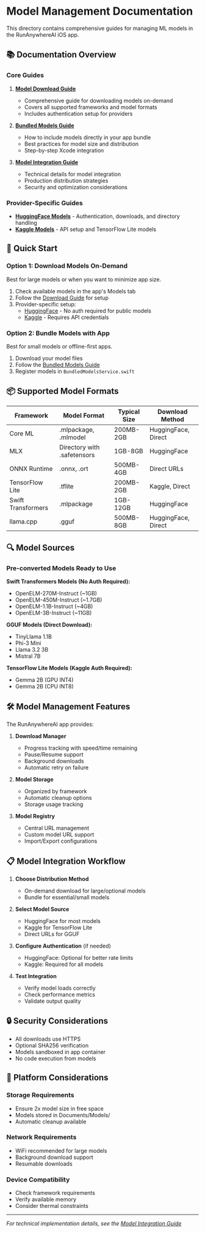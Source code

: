 # Model Management Documentation

This directory contains comprehensive guides for managing ML models in the RunAnywhereAI iOS app.

## 📚 Documentation Overview

### Core Guides

1. **[Model Download Guide](download-guide.md)**
   - Comprehensive guide for downloading models on-demand
   - Covers all supported frameworks and model formats
   - Includes authentication setup for providers

2. **[Bundled Models Guide](bundled-models.md)**
   - How to include models directly in your app bundle
   - Best practices for model size and distribution
   - Step-by-step Xcode integration

3. **[Model Integration Guide](integration-guide.md)**
   - Technical details for model integration
   - Production distribution strategies
   - Security and optimization considerations

### Provider-Specific Guides

- **[HuggingFace Models](providers/huggingface.md)** - Authentication, downloads, and directory handling
- **[Kaggle Models](providers/kaggle.md)** - API setup and TensorFlow Lite models

## 🚀 Quick Start

### Option 1: Download Models On-Demand
Best for large models or when you want to minimize app size.

1. Check available models in the app's Models tab
2. Follow the [Download Guide](download-guide.md) for setup
3. Provider-specific setup:
   - [HuggingFace](providers/huggingface.md) - No auth required for public models
   - [Kaggle](providers/kaggle.md) - Requires API credentials

### Option 2: Bundle Models with App
Best for small models or offline-first apps.

1. Download your model files
2. Follow the [Bundled Models Guide](bundled-models.md)
3. Register models in `BundledModelsService.swift`

## 📦 Supported Model Formats

| Framework | Model Format | Typical Size | Download Method |
|-----------|-------------|--------------|-----------------|
| Core ML | .mlpackage, .mlmodel | 200MB-2GB | HuggingFace, Direct |
| MLX | Directory with .safetensors | 1GB-8GB | HuggingFace |
| ONNX Runtime | .onnx, .ort | 500MB-4GB | Direct URLs |
| TensorFlow Lite | .tflite | 200MB-2GB | Kaggle, Direct |
| Swift Transformers | .mlpackage | 1GB-12GB | HuggingFace |
| llama.cpp | .gguf | 500MB-8GB | HuggingFace, Direct |

## 🔍 Model Sources

### Pre-converted Models Ready to Use

**Swift Transformers Models (No Auth Required):**
- OpenELM-270M-Instruct (~1GB)
- OpenELM-450M-Instruct (~1.7GB)
- OpenELM-1.1B-Instruct (~4GB)
- OpenELM-3B-Instruct (~11GB)

**GGUF Models (Direct Download):**
- TinyLlama 1.1B
- Phi-3 Mini
- Llama 3.2 3B
- Mistral 7B

**TensorFlow Lite Models (Kaggle Auth Required):**
- Gemma 2B (GPU INT4)
- Gemma 2B (CPU INT8)

## 🛠️ Model Management Features

The RunAnywhereAI app provides:

1. **Download Manager**
   - Progress tracking with speed/time remaining
   - Pause/Resume support
   - Background downloads
   - Automatic retry on failure

2. **Model Storage**
   - Organized by framework
   - Automatic cleanup options
   - Storage usage tracking

3. **Model Registry**
   - Central URL management
   - Custom model URL support
   - Import/Export configurations

## 📋 Model Integration Workflow

1. **Choose Distribution Method**
   - On-demand download for large/optional models
   - Bundle for essential/small models

2. **Select Model Source**
   - HuggingFace for most models
   - Kaggle for TensorFlow Lite
   - Direct URLs for GGUF

3. **Configure Authentication** (if needed)
   - HuggingFace: Optional for better rate limits
   - Kaggle: Required for all models

4. **Test Integration**
   - Verify model loads correctly
   - Check performance metrics
   - Validate output quality

## 🔒 Security Considerations

- All downloads use HTTPS
- Optional SHA256 verification
- Models sandboxed in app container
- No code execution from models

## 📱 Platform Considerations

### Storage Requirements
- Ensure 2x model size in free space
- Models stored in Documents/Models/
- Automatic cleanup available

### Network Requirements
- WiFi recommended for large models
- Background download support
- Resumable downloads

### Device Compatibility
- Check framework requirements
- Verify available memory
- Consider thermal constraints

---

*For technical implementation details, see the [Model Integration Guide](integration-guide.md)*
